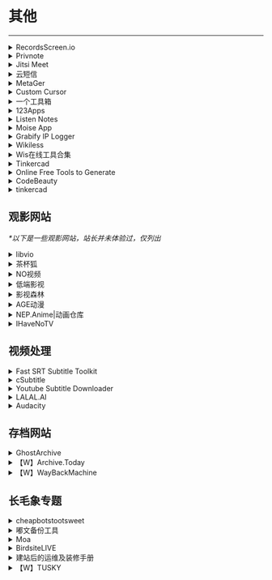 # 其他

---

<div class="grid">
    <div><details><summary>RecordsScreen.io</summary><p>一款不需要安装就能使用的在线录屏工具，支持录制整个屏幕、浏览器、指定标签页，支持前置摄像头，无需下载任何安装包，有浏览器、有网就能录屏。但不能关掉麦克风声音，输出是视频格式是webm。<br/><a href="https://recordscreen.io/" target="_blank" role="button" class="outline">访问网站</a></p></details></div>
    <div><details><summary>Privnote</summary><p>免费且开箱即用的阅后即焚网站。<br/><a href="https://privnote.com/" target="_blank" role="button" class="outline">访问网站</a></p></details></div>
    <div><details><summary>Jitsi Meet</summary><p>一个免登录的线上会议平台。<br/><a href="https://meet.jit.si/" target="_blank" role="button" class="outline">访问网站</a></p></details></div>
</div>
<div class="grid">
    <div><details><summary>云短信</summary><p>一个免费的可以用临时号码接短信验证码的网站<br/><a href="https://yunduanxin.net/" target="_blank" role="button" class="outline">访问网站</a></p></details></div>
    <div><details><summary>MetaGer</summary><p>墙内应该可以稳定连接的搜索引擎（可能比较慢）<br/>它主要用的是未经审查的真国际版 Bing 的结果，所以中文的准确性会比墙内的 Bing 好很多，而且提供匿名代理功能，点 open anonymously 进入网页可以无需翻墙很方便地查看维基百科等图文为主的网站，但设置的语言没有中文。<br/><a href="https://metager.org/" target="_blank" role="button" class="outline">访问网站</a></p></details></div>
     <div><details><summary>Custom Cursor</summary><p>一个鼠标自定指针网站，有chrome插件+windows客户端<br/>网站上有制作好的各种鼠标指针。<br/>Windows客户端还可以自己上传图片制作<br/><a href="https://custom-cursor.com/" target="_blank" role="button" class="outline">访问网站</a></p></details></div>
</div>
<div class="grid">
    <div><div><details><summary>一个工具箱</summary><p>一个比较全的网页版工具箱<br/><a href="http://www.atoolbox.net/" target="_blank" role="button" class="outline">访问网站</a></p></details></div></div>
    <div><details><summary>123Apps</summary><p>一个好用的音视频及PDF在线编辑网站<br/><a href="https://123apps.com/cn/" target="_blank" role="button" class="outline">访问网站</a></p></details></div>
    <div><details><summary>Listen Notes</summary><p>一个播客搜索引擎<br/><a href="https://www.listennotes.com/zh-hans/" target="_blank" role="button" class="outline">访问网站</a></p></details></div>
</div>
<div class="grid">
    <div><details><summary>Moise App</summary><p>一个可以把伴奏人声很好的分离，单独提取的网站，在线网页就可以保存上传。直接注册每个月有五次免费机会。<br/><a href="https://moises.ai/" target="_blank" role="button" class="outline">访问网站</a></p></details></div>
    <div><details><summary>Grabify IP Logger</summary><p>一个追踪链接服务商，同时也提供短链接服务<br/><a href="https://grabify.link/" target="_blank" role="button" class="outline">访问网站</a></p></details></div>
    <div><details><summary>Wikiless</summary><p>好像是个Wikipedia的镜像站，大陆可直接访问，不清楚是不是官方的<br/><a href="https://wikiless.org/" target="_blank" role="button" class="outline">访问网站</a></p></details></div>
</div>
<div class="grid">
    <div><details><summary>Wis在线工具合集</summary><p>包含词云、PDF编辑、区位分析工具、旅游资源数据库、绘图等工具的在线工具网站。<br/><a href="https://mywis.cn/tools" target="_blank" role="button" class="outline">访问网站</a></p></details></div>
    <div><details><summary>Tinkercad</summary><p>一个简单直觉的线上3D建模网站，可以上传SVG档，用右上差集联集之类的功能可以做出很多种的切割，功能里的特色的挤出可以自己捏造型<br/><a href="https://www.tinkercad.com/" target="_blank" role="button" class="outline">访问网站</a></p></details></div>
    <div><details><summary>Online Free Tools to Generate</summary><p>一个网页工具箱，好像关于网站开发的工具比较多<br/><a href="https://online-free-tools.com/en/index" target="_blank" role="button" class="outline">访问网站</a></p></details></div>
</div>
<div class="grid">
    <div><details><summary>CodeBeauty</summary><p>一个编程相关的网页工具箱<br/><a href="https://codebeautify.org/" target="_blank" role="button" class="outline">访问网站</a></p></details></div>
    <div><details><summary>tinkercad</summary><p>一个可免费用于非商业领域的3D模型网站，提供web版和app版<br/><a href="https://www.onshape.com/en/" target="_blank" role="button" class="outline">访问网站</a></p></details></div>
    <div> </div>
</div>

## 观影网站

<i>*以下是一些观影网站，站长并未体验过，仅列出</i>

<div class="grid">
    <div><details><summary>libvio</summary><p><a href="https://www.libvio.me/" target="_blank" role="button" class="outline">访问网站</a></p></details></div>
    <div><details><summary>茶杯狐</summary><p><a href="https://cupfox.app/" target="_blank" role="button" class="outline">访问网站</a></p></details></div>
    <div><details><summary>NO视频</summary><p><a href="https://www.novipnoad.com/" target="_blank" role="button" class="outline">访问网站</a></p></details></div>
</div>
<div class="grid">
    <div><details><summary>低端影视</summary><p><a href="https://ddrk.me/" target="_blank" role="button" class="outline">访问网站</a></p></details></div>
    <div><details><summary>影视森林</summary><p>一个比较全的影视导航小站<br/><a href="http://www.549.tv/" target="_blank" role="button" class="outline">访问网站</a></p></details></div>
    <div><details><summary>AGE动漫</summary><p><a href="https://www.agemys.com/" target="_blank" role="button" class="outline">访问网站</a></p></details></div>
</div>
<div class="grid">
    <div><details><summary>NEP.Anime|动画仓库</summary><p>一个Telegram 的动画仓库频道，是机器人自动抓取各大BT站的新番资源，因为这个频道是18年才有的，所以18年之前的动画没有。可以在频道内在线观看也可以下载观看。<br/><a href="https://t.me/AnimeNep" target="_blank" role="button" class="outline">访问网站</a></p></details></div>
    <div><details><summary>IHaveNoTV</summary><p>一个可以看高清无水印纪录片的网站<br/><a href="https://ihavenotv.com/" target="_blank" role="button" class="outline">访问网站</a></p></details></div>
    <div> </div>
</div>

## 视频处理

<div class="grid">
    <div><details><summary>Fast SRT Subtitle Toolkit</summary><p>超快上字幕的网站工具，把视频传到右边，逐字稿贴到左边，按开始之后再按播放视频，按K就可以自动帮你结束这行跳下一行，详细的快捷键下面有写，输出选SRT档（最简单的字幕档），建议一行不要超过22个字<br/><a href="https://srt.coderemixer.com/" target="_blank" role="button" class="outline">访问网站</a></p></details></div>
    <div><details><summary>cSubtitle</summary><p>一个可以自动辨识逐字稿且会生成正确的SRT档的网站，正确率很高，但只能用于三分钟的视频免费<br/><a href="https://www.csubtitle.com/" target="_blank" role="button" class="outline">访问网站</a></p></details></div>
    <div><details><summary>Youtube Subtitle Downloader</summary><p>可以下载youtube已经有的字幕SRT档<br/><a href="https://toolboxtw.com/downloader/youtube_subtitle" target="_blank" role="button" class="outline">访问网站</a></p></details></div>
</div>
<div class="grid">
    <div><details><summary>LALAL.AI</summary><p>可以分开人声轨和音轨的网站，总长超过一分半的会被卡掉，建议分小段，人声分的有点沙哑<br/><a href="https://www.lalal.ai/" target="_blank" role="button" class="outline">访问网站</a></p></details></div>
    <div><details><summary>Audacity</summary><p>一个开源的音频编辑软件，去噪音之类的功能很棒<br/><a href="https://www.audacityteam.org/" target="_blank" role="button" class="outline">访问网站</a></p></details></div>
    <div> </div>
</div>

## 存档网站

<div class="grid">
    <div><details><summary>GhostArchive</summary><p>目前大陆可用且可以存档微信公众号的备份网站<br/><a href="https://ghostarchive.org/" target="_blank" role="button" class="outline">访问网站</a></p></details></div>
    <div><details><summary>【W】Archive.Today</summary><p>一个可以无视网站Robots.txt存档网站内容的备份网站<br/><a href="https://archive.today/" target="_blank" role="button" class="outline">访问网站</a></p></details></div>
    <div><details><summary>【W】WayBackMachine</summary><p>老牌网站存档网站，可以找到很多网页的备份<br/><a href="https://archive.org/web/" target="_blank" role="button" class="outline">访问网站</a></p></details></div>
</div>

## 长毛象专题

<div class="grid">
    <div><details><summary>cheapbotstootsweet</summary><p>一个教你做简单的Mastodon Bot的网站<br/><a href="https://cheapbotstootsweet.com/" target="_blank" role="button" class="outline">访问网站</a></p></details></div>
    <div><details><summary>嘟文备份工具</summary><p>长毛象嘟文备份工具<br/><a href="https://github.com/zero-mstd/mav-z" target="_blank" role="button" class="outline">访问网站</a><br/><a href="https://1234.as/@zero/106737013233732646" target="_blank" role="button" class="outline">使用教程</a></p></details></div>
    <div><details><summary>Moa</summary><p>可以把自己的推特账号上的发帖同步到自己毛象<br/><a href="https://moa.party/" target="_blank" role="button" class="outline">访问网站</a></p></details></div>
</div>
<div class="grid">
    <div><details><summary>BirdsiteLIVE</summary><p>可以让长毛象账号关注推特账号<br/><a href="https://birdsite.slashdev.space/" target="_blank" role="button" class="outline">访问网站</a></p></details></div>
    <div><details><summary>建站后的运维及装修手册</summary><p>长毛象建站指南！可以自己建一个玩玩！<br/><a href="https://mantyke.icu/posts/2022/mastodon_mammota/" target="_blank" role="button" class="outline">访问网站</a></p></details></div>
    <div><details><summary>【W】TUSKY</summary><p>一个开源的第三方Mastodon安卓客户端，使用体验很不错<br/><a href="https://tusky.app/" target="_blank" role="button" class="outline">访问网站</a></p></details></div>
</div>